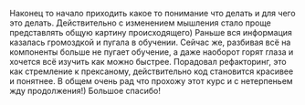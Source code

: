 Наконец то начало приходить какое то понимание что делать и для чего это делать.  Действительно с изменением мышления стало проще представлять общую картину происходящего) Раньше вся информация казалась громоздкой и пугала в обучении. Сейчас же, разбивая всё на компоненты больше не пугает обучение, а даже наоборот горят глаза и хочется всё изучить как можно быстрее. Порадовал рефакторинг, это как стремление к прексаному, действительно код становится красивее и понятнее. В общем очень рад что прохожу этот курс и с нетерпеньем жду продолжения!) Большое спасибо!
